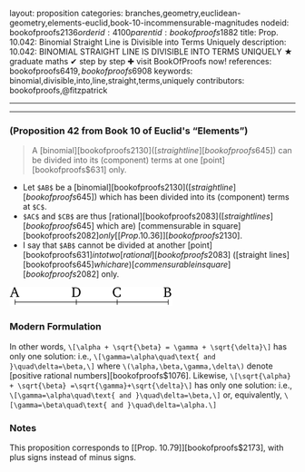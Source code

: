 layout: proposition
categories: branches,geometry,euclidean-geometry,elements-euclid,book-10-incommensurable-magnitudes
nodeid: bookofproofs$2136
orderid: 4100
parentid: bookofproofs$1882
title: Prop. 10.042: Binomial Straight Line is Divisible into Terms Uniquely
description: 10.042: BINOMIAL STRAIGHT LINE IS DIVISIBLE INTO TERMS UNIQUELY &#9733; graduate maths &#10004; step by step &#10010; visit BookOfProofs now!
references: bookofproofs$6419,bookofproofs$6908
keywords: binomial,divisible,into,line,straight,terms,uniquely
contributors: bookofproofs,@fitzpatrick

---


---

### (Proposition 42 from Book 10 of Euclid's “Elements”)

> A [binomial][bookofproofs$2130] ([straight line][bookofproofs$645]) can be divided into its (component) terms at one [point][bookofproofs$631] only.
* Let `$AB$` be a [binomial][bookofproofs$2130] ([straight line][bookofproofs$645]) which has been divided into its (component) terms at `$C$`.
* `$AC$` and `$CB$` are thus [rational][bookofproofs$2083] ([straight lines][bookofproofs$645] which are) [commensurable in square][bookofproofs$2082] only [[Prop. 10.36]][bookofproofs$2130].
* I say that `$AB$` cannot be divided at another [point][bookofproofs$631] into two [rational][bookofproofs$2083] ([straight lines][bookofproofs$645] which are) [commensurable in square][bookofproofs$2082] only.

![fig042e](https://github.com/bookofproofs/bookofproofs.github.io/blob/main/_sources/_assets/images/euclid/Book10/fig042e.png?raw=true)



### Modern Formulation

 
In other words, 
`\[\alpha + \sqrt{\beta} = \gamma + \sqrt{\delta}\]` has only one solution: i.e., `\[\gamma=\alpha\quad\text{ and }\quad\delta=\beta,\]` where `\(\alpha,\beta,\gamma,\delta\)` denote [positive rational numbers][bookofproofs$1076].
Likewise, `\[\sqrt{\alpha} + \sqrt{\beta} =\sqrt{\gamma}+\sqrt{\delta}\]` has only one solution: i.e., `\[\gamma=\alpha\quad\text{ and }\quad\delta=\beta,\]` or, equivalently, 
`\[\gamma=\beta\quad\text{ and }\quad\delta=\alpha.\]`

### Notes

This proposition corresponds to [[Prop. 10.79]][bookofproofs$2173], with plus signs instead of minus signs.
